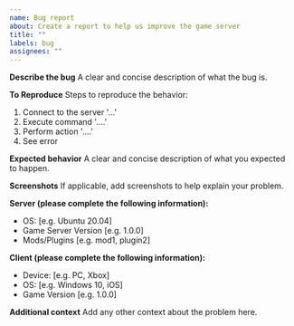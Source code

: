 ```yaml
---
name: Bug report
about: Create a report to help us improve the game server
title: ""
labels: bug
assignees: ""
---
```


**Describe the bug**
A clear and concise description of what the bug is.

**To Reproduce**
Steps to reproduce the behavior:

1. Connect to the server '...'
2. Execute command '....'
3. Perform action '....'
4. See error

**Expected behavior**
A clear and concise description of what you expected to happen.

**Screenshots**
If applicable, add screenshots to help explain your problem.

**Server (please complete the following information):**

- OS: [e.g. Ubuntu 20.04]
- Game Server Version [e.g. 1.0.0]
- Mods/Plugins [e.g. mod1, plugin2]

**Client (please complete the following information):**

- Device: [e.g. PC, Xbox]
- OS: [e.g. Windows 10, iOS]
- Game Version [e.g. 1.0.0]

**Additional context**
Add any other context about the problem here.
